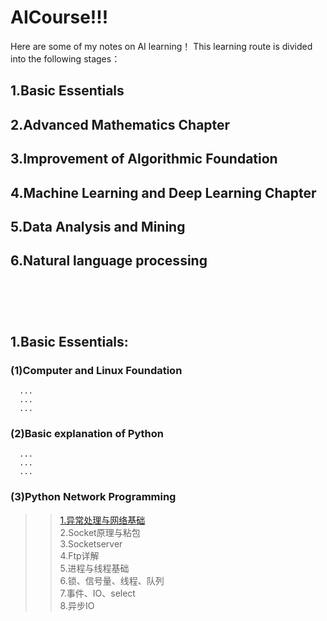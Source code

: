 # AICourse!!!
Here are some of my notes on AI learning！
This learning route is divided into the following stages：
## 1.Basic Essentials
## 2.Advanced Mathematics Chapter
## 3.Improvement of Algorithmic Foundation
## 4.Machine Learning and Deep Learning Chapter
## 5.Data Analysis and Mining 
## 6.Natural language processing<br><br><br><br>

## 1.Basic Essentials:
 ### (1)Computer and Linux Foundation
      ...
      ...
      ...
 ### (2)Basic explanation of Python
      ...
      ...
      ...
 ### (3)Python Network Programming
   >>[1.异常处理与网络基础](https://github.com/almumujin/AICourse/tree/master/Stage01/part03/%E5%BC%82%E5%B8%B8%E5%A4%84%E7%90%86%E4%B8%8E%E7%BD%91%E7%BB%9C%E5%9F%BA%E7%A1%80)<br>
      2.Socket原理与粘包<br>
      3.Socketserver<br>
      4.Ftp详解<br>
      5.进程与线程基础<br>
      6.锁、信号量、线程、队列<br>
      7.事件、IO、select<br>
      8.异步IO<br>
